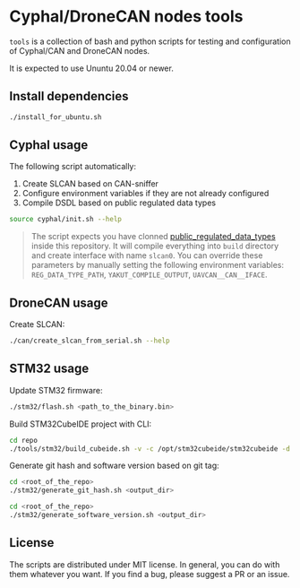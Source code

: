 # Cyphal/DroneCAN nodes tools

`tools` is a collection of bash and python scripts for testing and configuration of Cyphal/CAN and DroneCAN nodes.

It is expected to use Ununtu 20.04 or newer.

## Install dependencies

```bash
./install_for_ubuntu.sh
```

## Cyphal usage

The following script automatically:
1. Create SLCAN based on CAN-sniffer
2. Configure environment variables if they are not already configured
3. Compile DSDL based on public regulated data types

```bash
source cyphal/init.sh --help
```

> The script expects you have clonned [public_regulated_data_types](https://github.com/OpenCyphal/public_regulated_data_types) inside this repository. It will compile everything into `build` directory and create interface with name `slcan0`. You can override these parameters by manually setting the following environment variables: `REG_DATA_TYPE_PATH`, `YAKUT_COMPILE_OUTPUT`, `UAVCAN__CAN__IFACE`.

## DroneCAN usage

Create SLCAN:

```bash
./can/create_slcan_from_serial.sh --help
```

## STM32 usage

Update STM32 firmware:

```bash
./stm32/flash.sh <path_to_the_binary.bin>
```

Build STM32CubeIDE project with CLI:

```bash
cd repo
./tools/stm32/build_cubeide.sh -v -c /opt/stm32cubeide/stm32cubeide -d . -p project_example
```

Generate git hash and software version based on git tag:

```bash
cd <root_of_the_repo>
./stm32/generate_git_hash.sh <output_dir>
```

```bash
cd <root_of_the_repo>
./stm32/generate_software_version.sh <output_dir>
```

## License

The scripts are distributed under MIT license. In general, you can do with them whatever you want. If you find a bug, please suggest a PR or an issue.
